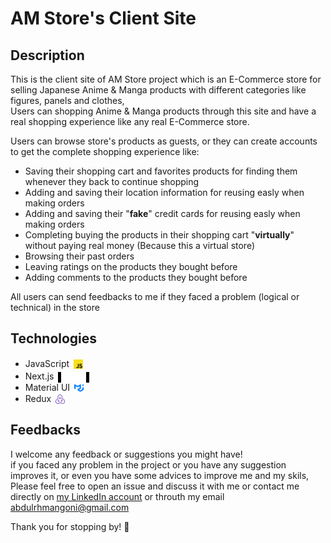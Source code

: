 # AM Store's Client Site

## Description

This is the client site of AM Store project which is an E-Commerce store for selling Japanese Anime & Manga products with different categories like figures, panels and clothes, <br> Users can shopping Anime & Manga products through this site and have a real shopping experience like any real E-Commerce store.

Users can browse store's products as guests, or they can create accounts to get the complete shopping experience like:

- Saving their shopping cart and favorites products for finding them whenever they back to continue shopping
- Adding and saving their location information for reusing easly when making orders
- Adding and saving their "**fake**" credit cards for reusing easly when making orders
- Completing buying the products in their shopping cart "**virtually**" without paying real money (Because this a virtual store)
- Browsing their past orders
- Leaving ratings on the products they bought before
- Adding comments to the products they bought before

All users can send feedbacks to me if they faced a problem (logical or technical) in the store

## Technologies

- JavaScript <img src="./public/javascript.svg" style="width: 15px;height: 15px; transform: translate(3px, 3px)">
- Next.js <img src="./public/nextjs-13.svg" style="width: 40px;height: 17px; transform: translate(3px, 5px); background: black; padding: 0px 5px">
- Material UI <img src="./public/Material-UI.svg" style="width: 15px;height: 15px; transform: translate(3px, 3px)">
- Redux <img src="./public/redux.svg" style="width: 15px;height: 15px; transform: translate(3px, 3px)">

## Feedbacks

I welcome any feedback or suggestions you might have! <br>
if you faced any problem in the project or you have any suggestion improves it,
or even you have some advices to improve me and my skils, <br>
Please feel free to open an issue and discuss it with me or contact me directly on [my LinkedIn account](https://www.linkedin.com/in/abdulrhman-goni-857a36275/)
or throuth my email abdulrhmangoni@gmail.com

Thank you for stopping by! 🌟
